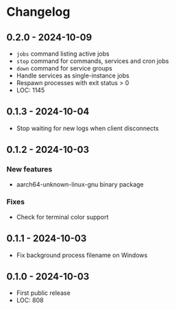 # Changelog

## 0.2.0 - 2024-10-09

- `jobs` command listing active jobs
- `stop` command for commands, services and cron jobs
- `down` command for service groups
- Handle services as single-instance jobs
- Respawn processes with exit status > 0
- LOC: 1145

## 0.1.3 - 2024-10-04

- Stop waiting for new logs when client disconnects

## 0.1.2 - 2024-10-03

### New features

- aarch64-unknown-linux-gnu binary package

### Fixes

- Check for terminal color support

## 0.1.1 - 2024-10-03

- Fix background process filename on Windows

## 0.1.0 - 2024-10-03

- First public release
- LOC: 808

